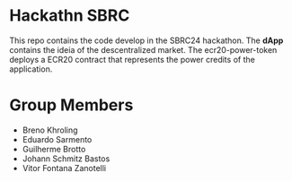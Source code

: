 # Hackathn SBRC

This repo contains the code develop in the SBRC24 hackathon. The __dApp__ contains the ideia of the descentralized market. The ecr20-power-token deploys a ECR20 contract that represents the power credits of the application.

# Group Members

* Breno Khroling
* Eduardo Sarmento
* Guilherme Brotto
* Johann Schmitz Bastos
* Vitor Fontana Zanotelli 

